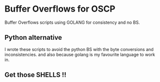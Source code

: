 # Buffer Overflows for OSCP
Buffer Overflows scripts using GOLANG for consistency and no BS.

## Python alternative
I wrote these scripts to avoid the python BS with the byte conversions and inconsistencies.
and also because golang is my favourite language to work in.

## Get those SHELLS !!
